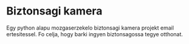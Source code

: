 # Biztonsagi kamera
  Egy python alapu mozgaserzekelo biztonsagi kamera projekt email ertesitessel.
  Fo celja, hogy barki ingyen biztonsagossa tegye otthonat.
